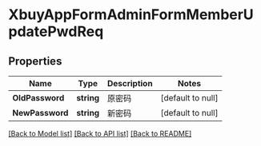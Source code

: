 # XbuyAppFormAdminFormMemberUpdatePwdReq

## Properties
Name | Type | Description | Notes
------------ | ------------- | ------------- | -------------
**OldPassword** | **string** | 原密码 | [default to null]
**NewPassword** | **string** | 新密码 | [default to null]

[[Back to Model list]](../README.md#documentation-for-models) [[Back to API list]](../README.md#documentation-for-api-endpoints) [[Back to README]](../README.md)

